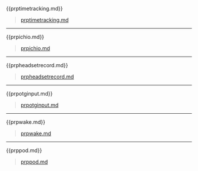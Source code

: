 {{prptimetracking.md}}
>[prptimetracking.md](prptimetracking.md)
---
{{prpichio.md}}
>[prpichio.md](prpichio.md)
---
{{prpheadsetrecord.md}}
>[prpheadsetrecord.md](prpheadsetrecord.md)
---
{{prpotginput.md}}
>[prpotginput.md](prpotginput.md)
---
{{prpwake.md}}
>[prpwake.md](prpwake.md)
---
{{prppod.md}}
>[prppod.md](prppod.md)